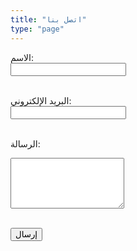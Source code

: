```yaml
---
title: "اتصل بنا"
type: "page"
---
```


<form action="https://formspree.io/f/xovwgpyd" method="POST">
  <label for="name">الاسم:</label><br>
  <input type="text" id="name" name="name" required><br><br>

  <label for="email">البريد الإلكتروني:</label><br>
  <input type="email" id="email" name="_replyto" required><br><br>

  <label for="message">الرسالة:</label><br>
  <textarea id="message" name="message" rows="5" required></textarea><br><br>
  <input type="hidden" name="_next" value="https://alsolaiman.com/thanks">

  <button type="submit">إرسال</button>
</form>